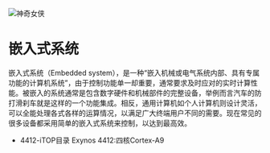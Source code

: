 
 ![神奇女侠](http://7xsic8.com1.z0.glb.clouddn.com/%E7%A5%9E%E5%A5%87%E5%A5%B3%E4%BE%A05.jpg "神奇女侠") 

# 嵌入式系统
嵌入式系统（Embedded system），是一种“嵌入机械或电气系统内部、具有专属功能的计算机系统”，由于控制功能单一却重要，通常要求及时应对的实时计算性能。被嵌入的系统通常是包含数字硬件和机械部件的完整设备，举例而言汽车的防打滑刹车就是这样的一个功能集成。相反，通用计算机如个人计算机则设计灵活，可以全能处理各式各样的运算情况，以满足广大终端用户不同的需要。现在常见的很多设备都采用简单的嵌入式系统来控制，以达到最高效。


+ 4412-iTOP目录
Exynos 4412:四核Cortex-A9
